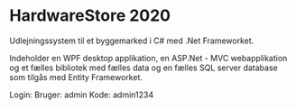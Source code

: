 # HardwareStore 2020

Udlejningssystem til et byggemarked i C# med .Net Frameworket. 

Indeholder en WPF desktop applikation, en ASP.Net - MVC webapplikation og et fælles bibliotek med fælles data og en fælles SQL server database som tilgås med Entity Frameworket.

Login: Bruger: admin  Kode: admin1234
